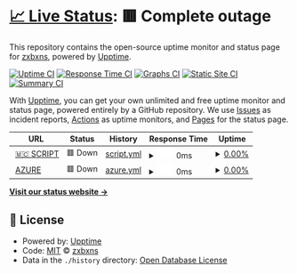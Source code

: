 # [📈 Live Status](https://status.zxbxns.me): <!--live status--> **🟥 Complete outage**

This repository contains the open-source uptime monitor and status page for [zxbxns](https://status.zxbxns.me), powered by [Upptime](https://github.com/upptime/upptime).

[![Uptime CI](https://github.com/zxbxns/status-server/workflows/Uptime%20CI/badge.svg)](https://github.com/zxbxns/status-server/actions?query=workflow%3A%22Uptime+CI%22)
[![Response Time CI](https://github.com/zxbxns/status-server/workflows/Response%20Time%20CI/badge.svg)](https://github.com/zxbxns/status-server/actions?query=workflow%3A%22Response+Time+CI%22)
[![Graphs CI](https://github.com/zxbxns/status-server/workflows/Graphs%20CI/badge.svg)](https://github.com/zxbxns/status-server/actions?query=workflow%3A%22Graphs+CI%22)
[![Static Site CI](https://github.com/zxbxns/status-server/workflows/Static%20Site%20CI/badge.svg)](https://github.com/zxbxns/status-server/actions?query=workflow%3A%22Static+Site+CI%22)
[![Summary CI](https://github.com/zxbxns/status-server/workflows/Summary%20CI/badge.svg)](https://github.com/zxbxns/status-server/actions?query=workflow%3A%22Summary+CI%22)

With [Upptime](https://upptime.js.org), you can get your own unlimited and free uptime monitor and status page, powered entirely by a GitHub repository. We use [Issues](https://github.com/zxbxns/status-server/issues) as incident reports, [Actions](https://github.com/zxbxns/status-server/actions) as uptime monitors, and [Pages](https://status.zxbxns.me) for the status page.

<!--start: status pages-->
<!-- This summary is generated by Upptime (https://github.com/upptime/upptime) -->
<!-- Do not edit this manually, your changes will be overwritten -->
<!-- prettier-ignore -->
| URL | Status | History | Response Time | Uptime |
| --- | ------ | ------- | ------------- | ------ |
| <img alt="" src="https://icons.duckduckgo.com/ip3/sc.zxbxns.me.ico" height="13"> [🇲🇨 SCRIPT](http://sc.zxbxns.me:81) | 🟥 Down | [script.yml](https://github.com/kamuanjing/status-server/commits/HEAD/history/script.yml) | <details><summary><img alt="Response time graph" src="./graphs/script/response-time-week.png" height="20"> 0ms</summary><br><a href="https://status.zxbxns.me/history/script"><img alt="Response time 439" src="https://img.shields.io/endpoint?url=https%3A%2F%2Fraw.githubusercontent.com%2Fkamuanjing%2Fstatus-server%2FHEAD%2Fapi%2Fscript%2Fresponse-time.json"></a><br><a href="https://status.zxbxns.me/history/script"><img alt="24-hour response time 0" src="https://img.shields.io/endpoint?url=https%3A%2F%2Fraw.githubusercontent.com%2Fkamuanjing%2Fstatus-server%2FHEAD%2Fapi%2Fscript%2Fresponse-time-day.json"></a><br><a href="https://status.zxbxns.me/history/script"><img alt="7-day response time 0" src="https://img.shields.io/endpoint?url=https%3A%2F%2Fraw.githubusercontent.com%2Fkamuanjing%2Fstatus-server%2FHEAD%2Fapi%2Fscript%2Fresponse-time-week.json"></a><br><a href="https://status.zxbxns.me/history/script"><img alt="30-day response time 0" src="https://img.shields.io/endpoint?url=https%3A%2F%2Fraw.githubusercontent.com%2Fkamuanjing%2Fstatus-server%2FHEAD%2Fapi%2Fscript%2Fresponse-time-month.json"></a><br><a href="https://status.zxbxns.me/history/script"><img alt="1-year response time 0" src="https://img.shields.io/endpoint?url=https%3A%2F%2Fraw.githubusercontent.com%2Fkamuanjing%2Fstatus-server%2FHEAD%2Fapi%2Fscript%2Fresponse-time-year.json"></a></details> | <details><summary><a href="https://status.zxbxns.me/history/script">0.00%</a></summary><a href="https://status.zxbxns.me/history/script"><img alt="All-time uptime 41.49%" src="https://img.shields.io/endpoint?url=https%3A%2F%2Fraw.githubusercontent.com%2Fkamuanjing%2Fstatus-server%2FHEAD%2Fapi%2Fscript%2Fuptime.json"></a><br><a href="https://status.zxbxns.me/history/script"><img alt="24-hour uptime 0.00%" src="https://img.shields.io/endpoint?url=https%3A%2F%2Fraw.githubusercontent.com%2Fkamuanjing%2Fstatus-server%2FHEAD%2Fapi%2Fscript%2Fuptime-day.json"></a><br><a href="https://status.zxbxns.me/history/script"><img alt="7-day uptime 0.00%" src="https://img.shields.io/endpoint?url=https%3A%2F%2Fraw.githubusercontent.com%2Fkamuanjing%2Fstatus-server%2FHEAD%2Fapi%2Fscript%2Fuptime-week.json"></a><br><a href="https://status.zxbxns.me/history/script"><img alt="30-day uptime 0.00%" src="https://img.shields.io/endpoint?url=https%3A%2F%2Fraw.githubusercontent.com%2Fkamuanjing%2Fstatus-server%2FHEAD%2Fapi%2Fscript%2Fuptime-month.json"></a><br><a href="https://status.zxbxns.me/history/script"><img alt="1-year uptime 0.00%" src="https://img.shields.io/endpoint?url=https%3A%2F%2Fraw.githubusercontent.com%2Fkamuanjing%2Fstatus-server%2FHEAD%2Fapi%2Fscript%2Fuptime-year.json"></a></details>
| <img alt="" src="https://icons.duckduckgo.com/ip3/sg-1.mailstores.me.ico" height="13"> [AZURE](http://sg-1.mailstores.me:81) | 🟥 Down | [azure.yml](https://github.com/kamuanjing/status-server/commits/HEAD/history/azure.yml) | <details><summary><img alt="Response time graph" src="./graphs/azure/response-time-week.png" height="20"> 0ms</summary><br><a href="https://status.zxbxns.me/history/azure"><img alt="Response time 0" src="https://img.shields.io/endpoint?url=https%3A%2F%2Fraw.githubusercontent.com%2Fkamuanjing%2Fstatus-server%2FHEAD%2Fapi%2Fazure%2Fresponse-time.json"></a><br><a href="https://status.zxbxns.me/history/azure"><img alt="24-hour response time 0" src="https://img.shields.io/endpoint?url=https%3A%2F%2Fraw.githubusercontent.com%2Fkamuanjing%2Fstatus-server%2FHEAD%2Fapi%2Fazure%2Fresponse-time-day.json"></a><br><a href="https://status.zxbxns.me/history/azure"><img alt="7-day response time 0" src="https://img.shields.io/endpoint?url=https%3A%2F%2Fraw.githubusercontent.com%2Fkamuanjing%2Fstatus-server%2FHEAD%2Fapi%2Fazure%2Fresponse-time-week.json"></a><br><a href="https://status.zxbxns.me/history/azure"><img alt="30-day response time 0" src="https://img.shields.io/endpoint?url=https%3A%2F%2Fraw.githubusercontent.com%2Fkamuanjing%2Fstatus-server%2FHEAD%2Fapi%2Fazure%2Fresponse-time-month.json"></a><br><a href="https://status.zxbxns.me/history/azure"><img alt="1-year response time 0" src="https://img.shields.io/endpoint?url=https%3A%2F%2Fraw.githubusercontent.com%2Fkamuanjing%2Fstatus-server%2FHEAD%2Fapi%2Fazure%2Fresponse-time-year.json"></a></details> | <details><summary><a href="https://status.zxbxns.me/history/azure">0.00%</a></summary><a href="https://status.zxbxns.me/history/azure"><img alt="All-time uptime 13.30%" src="https://img.shields.io/endpoint?url=https%3A%2F%2Fraw.githubusercontent.com%2Fkamuanjing%2Fstatus-server%2FHEAD%2Fapi%2Fazure%2Fuptime.json"></a><br><a href="https://status.zxbxns.me/history/azure"><img alt="24-hour uptime 0.00%" src="https://img.shields.io/endpoint?url=https%3A%2F%2Fraw.githubusercontent.com%2Fkamuanjing%2Fstatus-server%2FHEAD%2Fapi%2Fazure%2Fuptime-day.json"></a><br><a href="https://status.zxbxns.me/history/azure"><img alt="7-day uptime 0.00%" src="https://img.shields.io/endpoint?url=https%3A%2F%2Fraw.githubusercontent.com%2Fkamuanjing%2Fstatus-server%2FHEAD%2Fapi%2Fazure%2Fuptime-week.json"></a><br><a href="https://status.zxbxns.me/history/azure"><img alt="30-day uptime 0.00%" src="https://img.shields.io/endpoint?url=https%3A%2F%2Fraw.githubusercontent.com%2Fkamuanjing%2Fstatus-server%2FHEAD%2Fapi%2Fazure%2Fuptime-month.json"></a><br><a href="https://status.zxbxns.me/history/azure"><img alt="1-year uptime 0.00%" src="https://img.shields.io/endpoint?url=https%3A%2F%2Fraw.githubusercontent.com%2Fkamuanjing%2Fstatus-server%2FHEAD%2Fapi%2Fazure%2Fuptime-year.json"></a></details>

<!--end: status pages-->

[**Visit our status website →**](https://status.zxbxns.me)

## 📄 License

- Powered by: [Upptime](https://github.com/upptime/upptime)
- Code: [MIT](./LICENSE) © [zxbxns](https://status.zxbxns.me)
- Data in the `./history` directory: [Open Database License](https://opendatacommons.org/licenses/odbl/1-0/)

